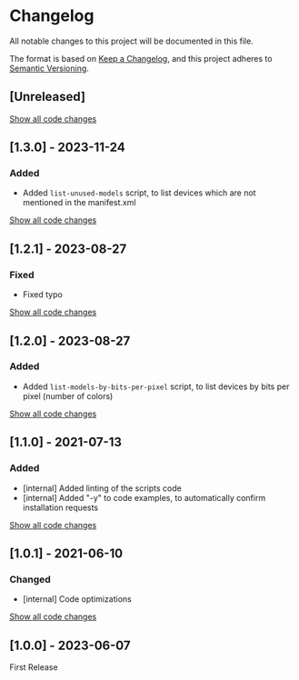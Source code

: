 # Changelog

All notable changes to this project will be documented in this file.

The format is based on [Keep a Changelog](https://keepachangelog.com/en/1.0.0/), and this project adheres to [Semantic Versioning](https://semver.org/spec/v2.0.0.html).

## [Unreleased]

[Show all code changes](https://github.com/jens-duttke/garmin-scripts/compare/v1.2.1...HEAD)

## [1.3.0] - 2023-11-24

### Added

- Added `list-unused-models` script, to list devices which are not mentioned in the manifest.xml

[Show all code changes](https://github.com/jens-duttke/garmin-scripts/compare/v1.1.0...v1.2.0)

## [1.2.1] - 2023-08-27

### Fixed

- Fixed typo

[Show all code changes](https://github.com/jens-duttke/garmin-scripts/compare/v1.2.0...v1.2.1)

## [1.2.0] - 2023-08-27

### Added

- Added `list-models-by-bits-per-pixel` script, to list devices by bits per pixel (number of colors)

[Show all code changes](https://github.com/jens-duttke/garmin-scripts/compare/v1.1.0...v1.2.0)

## [1.1.0] - 2021-07-13

### Added

- [internal] Added linting of the scripts code
- [internal] Added "-y" to code examples, to automatically confirm installation requests

[Show all code changes](https://github.com/jens-duttke/garmin-scripts/compare/v1.0.1...v1.1.0)

## [1.0.1] - 2021-06-10

### Changed

- [internal] Code optimizations

[Show all code changes](https://github.com/jens-duttke/garmin-scripts/compare/v1.0.0...v1.0.1)

## [1.0.0] - 2023-06-07

First Release
